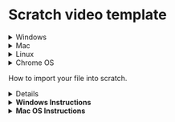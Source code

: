 # Scratch video template
<details>
<summary>Windows</summary>

1. Open your browser.
2. Find the video that you want to download and on the video that you want, press share, then press the "copy" button.
3. Go to this site: https://en1.onlinevideoconverter.pro/30/youtube-video-downloader.
4. If the file format of the download of the file is not mp4, make it an mp4 and then paste the link you copied earlier.
5. Press start, then select the resolution of 720, and then press download. That's it! (If a new tab opens, close it).

</details>

<details>
<summary>Mac</summary>

1. Open your browser.
2. Find the video that you want to download and on the video that you want, press share, then press the "copy" button.
3. Go to this site: https://en1.onlinevideoconverter.pro/30/youtube-video-downloader.
4. If the file format of the download of the file is not mp4, make it an mp4 and then paste the link you copied earlier.
5. Press start, then select the resolution of 720, and then press download. That's it! (If a new tab opens, close it).

</details>

<details>
<summary>Linux</summary>

1. Open your browser.
2. Find the video that you want to download and on the video that you want, press share, then press the "copy" button.
3. Go to this site: https://en1.onlinevideoconverter.pro/30/youtube-video-downloader.
4. If the file format of the download of the file is not mp4, make it an mp4 and then paste the link you copied earlier.
5. Press start, then select the resolution of 720, and then press download. That's it! (If a new tab opens, close it).

</details>

<details>
<summary>Chrome OS</summary>

1. Open your browser.
2. Find the video that you want to download and on the video that you want, press share, then press the "copy" button.
3. Go to this site: https://en1.onlinevideoconverter.pro/30/youtube-video-downloader.
4. If the file format of the download of the file is not mp4, make it an mp4 and then paste the link you copied earlier.
5. Press start, then select the resolution of 720, and then press download. That's it! (If a new tab opens, close it).

</details>

How to import your file into scratch.

<details>After following the instuctions go to this link: www.mconverter.eu After going to there click on the upload button next find the mp4 that you have now and click on it and then press "open" then click on PNG, then wait. once it is done follow these instucrtions:</details>
<details>
<summary><strong>Windows Instructions</strong></summary>

3. Open the "File Explorer".
4. Navigate to the folder where you saved the program's `.zip` file.
5. Right-click on the `.zip` file and select "Extract All" from the context menu.
6. Open the folder that was created when you extracted the files.
7. Download the GitHub repository as a `.zip` file and save it to your computer.
8. Extract the contents of the downloaded `.zip` file.
9. Delete the "README.md" and "cd21514d0531fdffb22204e0ec5ed84a.svg" files from the extracted folder.
10. Copy all the frames from the folder where you extracted the `.zip` file you downloaded earlier.
11. Find the video you downloaded earlier and rename it from `.mp4` to `.wav`. Then, copy the renamed file.
12. Go back to the extracted GitHub repository folder and delete the "513727eec2a08ffd184827d3f55ad596.wav" file. Then, paste the `.wav` file you copied earlier.
13. Select all the files in the extracted folder and zip them up.
14. Rename the zipped file to "Program.sb3".
15. Open Scratch, press on "Create new project" (login if you don't see it), then press "File" and click on "Load from your computer". Find the `.sb3` file you just created, select it, and click "Open". That's it!

</details>

<details>
<summary><strong>Mac OS Instructions</strong></summary>

3. Open the "Finder".
4. Navigate to the folder where you saved the program's `.zip` file.
5. Double-click on the `.zip` file to extract its contents.
6. Open the folder that was created when you extracted the files.
7. Download the GitHub repository as a `.zip` file and save it to your computer.
8. Extract the contents of the downloaded `.zip` file.
9. Delete the "README.md" and "cd21514d0531fdffb22204e0ec5ed84a.svg" files from the extracted folder.
10. Copy all the frames from the folder where you extracted the `.zip` file you downloaded earlier.
11. Find the video you downloaded earlier and rename it from `.mp4` to `.wav`. Then, copy the renamed file.
12. Go back to the extracted GitHub repository folder and delete the "513727eec2a08ffd184827d3f55ad596.wav" file. Then, paste the `.wav` file you copied earlier.
13. Select all the files in the extracted folder and zip them up.
14. Rename the zipped file to "Program.sb3".
15. Open Scratch, press on "Create new project" (login if you don't see it), then press "File" and click on "Load from your computer". Find the `.sb3` file you just created, select it, and click "Open". That's it!

